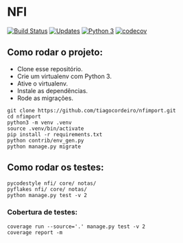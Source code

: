# NFI

[![Build Status](https://travis-ci.org/tiagocordeiro/nfimport.svg?branch=master)](https://travis-ci.org/tiagocordeiro/nfimport)
[![Updates](https://pyup.io/repos/github/tiagocordeiro/nfimport/shield.svg)](https://pyup.io/repos/github/tiagocordeiro/nfimport/)
[![Python 3](https://pyup.io/repos/github/tiagocordeiro/nfimport/python-3-shield.svg)](https://pyup.io/repos/github/tiagocordeiro/nfimport/)
[![codecov](https://codecov.io/gh/tiagocordeiro/nfimport/branch/master/graph/badge.svg)](https://codecov.io/gh/tiagocordeiro/nfimport)

## Como rodar o projeto:

* Clone esse repositório.
* Crie um virtualenv com Python 3.
* Ative o virtualenv.
* Instale as dependências.
* Rode as migrações.

```
git clone https://github.com/tiagocordeiro/nfimport.git
cd nfimport
python3 -m venv .venv
source .venv/bin/activate
pip install -r requirements.txt
python contrib/env_gen.py
python manage.py migrate
```

## Como rodar os testes:

```
pycodestyle nfi/ core/ notas/
pyflakes nfi/ core/ notas/
python manage.py test -v 2
```

### Cobertura de testes:

```
coverage run --source='.' manage.py test -v 2
coverage report -m
```

